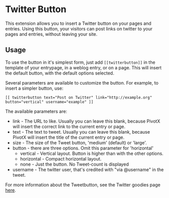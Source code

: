 
Twitter Button
======================

This extension allows you to insert a Twitter button on your pages and
entries. Using this button, your visitors can post links on twitter to your pages
and entries, without leaving your site.


Usage
-----

To use the button in it's simplest form, just add `[[twitterbutton]]` in the
template of your entrypage, in a weblog entry, or on a page. This will insert
the default button, with the default options selected.

Several parameters are available to customize the button. For example, to insert
a simpler button, use:

    [[ twitterbutton text="Post on Twitter" link="http://example.org" button="vertical" username="example" ]]

The available parameters are:

 - link - The URL to like. Usually you can leave this blank, because PivotX will
   insert the correct link to the current entry or page.
 - text - The text to tweet. Usually you can leave this blank, because PivotX will
   insert the title of the current entry or page.    
 - size - The size of the Tweet button, 'medium' (default) or 'large'.
 - button - there are three options. Omit this parameter for 'horizontal'
   - vertical - Vertical layout. Button is higher than with the other options.
   - horizontal - Compact horizontal layout.
   - none - Just the button. No Tweet-count is displayed
 - username - The twitter user, that's credited with "via @username" in the tweet.
 
For more information about the Tweetbutton, see the Twitter goodies page
[here](http://twitter.com/goodies/tweetbutton).
